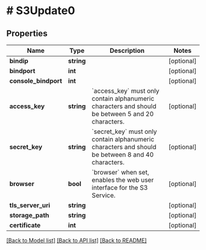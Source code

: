 # # S3Update0

## Properties

Name | Type | Description | Notes
------------ | ------------- | ------------- | -------------
**bindip** | **string** |  | [optional]
**bindport** | **int** |  | [optional]
**console_bindport** | **int** |  | [optional]
**access_key** | **string** | &#x60;access_key&#x60; must only contain alphanumeric characters and should be between 5 and 20 characters. | [optional]
**secret_key** | **string** | &#x60;secret_key&#x60; must only contain alphanumeric characters and should be between 8 and 40 characters. | [optional]
**browser** | **bool** | &#x60;browser&#x60; when set, enables the web user interface for the S3 Service. | [optional]
**tls_server_uri** | **string** |  | [optional]
**storage_path** | **string** |  | [optional]
**certificate** | **int** |  | [optional]

[[Back to Model list]](../../README.md#models) [[Back to API list]](../../README.md#endpoints) [[Back to README]](../../README.md)
